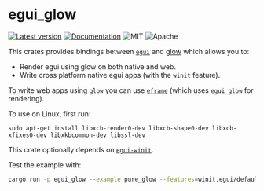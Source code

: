 # egui_glow

[![Latest version](https://img.shields.io/crates/v/egui_glow.svg)](https://crates.io/crates/egui_glow)
[![Documentation](https://docs.rs/egui_glow/badge.svg)](https://docs.rs/egui_glow)
![MIT](https://img.shields.io/badge/license-MIT-blue.svg)
![Apache](https://img.shields.io/badge/license-Apache-blue.svg)

This crates provides bindings between [`egui`](https://github.com/emilk/egui) and [glow](https://crates.io/crates/glow) which allows you to:
* Render egui using glow on both native and web.
* Write cross platform native egui apps (with the `winit` feature).

To write web apps using `glow` you can use [`eframe`](https://github.com/emilk/egui/tree/main/crates/eframe) (which uses `egui_glow` for rendering).

To use on Linux, first run:

```
sudo apt-get install libxcb-render0-dev libxcb-shape0-dev libxcb-xfixes0-dev libxkbcommon-dev libssl-dev
```

This crate optionally depends on [`egui-winit`](https://github.com/emilk/egui/tree/main/crates/egui-winit).

Test the example with:

``` sh
cargo run -p egui_glow --example pure_glow --features=winit,egui/default_fonts
```
